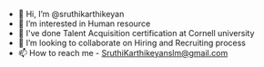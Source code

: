 - 👋 Hi, I’m @sruthikarthikeyan
- 👀 I’m interested in Human resource 
- 🌱 I've done Talent Acquisition certification at Cornell university 
- 💞️ I’m looking to collaborate on Hiring and Recruiting process
- 📫 How to reach me - SruthiKarthikeyanslm@gmail.com

<!---
sruthikarthikeyan/sruthikarthikeyan is a ✨ special ✨ repository because its `README.md` (this file) appears on your GitHub profile.
You can click the Preview link to take a look at your changes.
--->
